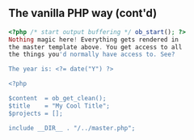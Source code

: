 The vanilla PHP way (cont'd)
----------------------------
```php
<?php /* start output buffering */ ob_start(); ?>
Nothing magic here! Everything gets rendered in
the master template above. You get access to all
the things you'd normally have access to. See?

The year is: <?= date("Y") ?>

<?php

$content  = ob_get_clean();
$title    = "My Cool Title";
$projects = [];

include __DIR__ . "/../master.php";
```
